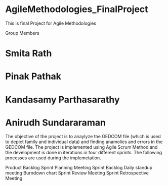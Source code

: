 # AgileMethodologies_FinalProject
This is final Project for Agile Methodologies

Group Members

# Smita Rath
# Pinak Pathak
# Kandasamy Parthasarathy
# Anirudh Sundararaman

The objective of the project is to anaylyze the GEDCOM file (which is used to depict family and individual data) and finding anamolies and errors in the GEDCOM file.
The project is implemented using Agile Scrum Method and the development is done in iterations in four different sprints.
The following processes are used during the implemetation.

Product Backlog
Sprint Planning Meeting
Sprint Backlog
Daily standup meeting
Burndown chart
Sprint Review Meeting
Sprint Retrospective Meeting

